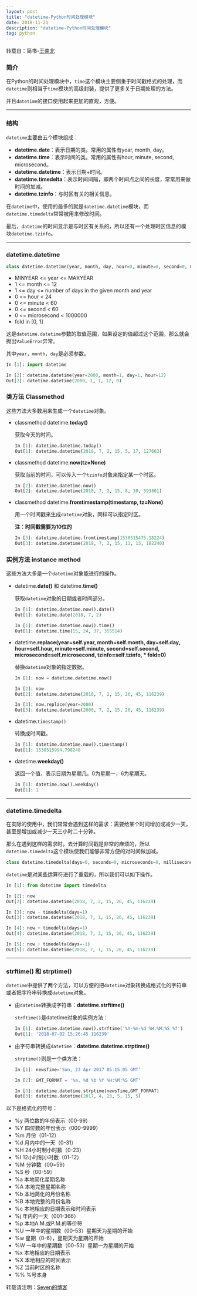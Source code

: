 ```yaml
---
layout: post
title: "datetime-Python时间处理模块"
date: 2018-11-21
description: "datetime-Python时间处理模块"
tag: python
---
```


转载自：简书-[王南北](https://www.jianshu.com/u/948da055a416)

### 简介

在Python的时间处理模块中，`time`这个模块主要侧重于时间戳格式的处理，而`datetime`则相当于`time`模块的高级封装，提供了更多关于日期处理的方法。

并且`datetime`的接口使用起来更加的直观，方便。

------

### 结构

`datetime`主要由五个模块组成：

- **datetime.date**：表示日期的类。常用的属性有year, month, day。
- **datetime.time**：表示时间的类。常用的属性有hour, minute, second, microsecond。
- **datetime.datetime**：表示日期+时间。
- **datetime.timedelta**：表示时间间隔，即两个时间点之间的长度，常常用来做时间的加减。
- **datetime.tzinfo**：与时区有关的相关信息。

在`datetime`中，使用的最多的就是`datetime.datetime`模块，而`datetime.timedelta`常常被用来修改时间。

最后，`datetime`的时间显示是与时区有关系的，所以还有一个处理时区信息的模块`datetime.tzinfo`。

------

### datetime.datetime

```python
class datetime.datetime(year, month, day, hour=0, minute=0, second=0, microsecond=0, tzinfo=None, *, fold=0)
```

- MINYEAR <= year <= MAXYEAR
- 1 <= month <= 12
- 1 <= day <= number of days in the given month and year
- 0 <= hour < 24
- 0 <= minute < 60
- 0 <= second < 60
- 0 <= microsecond < 1000000
- fold in [0, 1]

这是`datetime.datetime`参数的取值范围，如果设定的值超过这个范围，那么就会抛出`ValueError`异常。

其中`year`，`month`，`day`是必须参数。

```python
In [1]: import datetime

In [2]: datetime.datetime(year=2000, month=1, day=1, hour=12)
Out[2]: datetime.datetime(2000, 1, 1, 12, 0)
```

### 类方法 Classmethod

这些方法大多数用来生成一个`datetime`对象。

- classmethod datetime.**today()**

  获取今天的时间。

  ```python
  In [1]: datetime.datetime.today()
  Out[1]: datetime.datetime(2018, 7, 2, 15, 5, 17, 127663)
  ```

- classmethod datetime.**now(tz=None)**

  获取当前的时间，可以传入一个`tzinfo`对象来指定某一个时区。

  ```python
  In [2]: datetime.datetime.now()
  Out[2]: datetime.datetime(2018, 7, 2, 15, 8, 30, 593801)
  ```

- classmethod datetime.**fromtimestamp(timestamp, tz=None)**

  用一个时间戳来生成`datetime`对象，同样可以指定时区。

  **注：时间戳需要为10位的**

  ```python
  In [3]: datetime.datetime.fromtimestamp(1530515475.18224)
  Out[3]: datetime.datetime(2018, 7, 2, 15, 11, 15, 182240)
  ```

### 实例方法 instance method

这些方法大多是一个`datetime`对象能进行的操作。

- datetime.**date()** 和 datetime.**time()**

  获取`datetime`对象的日期或者时间部分。

  ```python
  In [1]: datetime.datetime.now().date()
  Out[1]: datetime.date(2018, 7, 2)
  
  In [1]: datetime.datetime.now().time()
  Out[1]: datetime.time(15, 24, 37, 355514)
  ```

- datetime.**replace(year=self.year, month=self.month, day=self.day, hour=self.hour, minute=self.minute, second=self.second, microsecond=self.microsecond, tzinfo=self.tzinfo, * fold=0)**

  替换`datetime`对象的指定数据。

  ```python
  In [1]: now = datetime.datetime.now()
  
  In [2]: now
  Out[2]: datetime.datetime(2018, 7, 2, 15, 26, 45, 116239)
  
  In [3]: now.replace(year=2000)
  Out[3]: datetime.datetime(2000, 7, 2, 15, 26, 45, 116239)
  ```

- datetime.`timestamp()`

  转换成时间戳。

  ```python
  In [1]: datetime.datetime.now().timestamp()
  Out[1]: 1530515994.798248
  ```

- datetime.**weekday()**

  返回一个值，表示日期为星期几。0为星期一，6为星期天。

  ```python
  In [1]: datetime.now().weekday()
  Out[1]: 1
  ```

------

### datetime.timedelta

在实际的使用中，我们常常会遇到这样的需求：需要给某个时间增加或减少一天，甚至是增加或减少一天三小时二十分钟。

那么在遇到这样的需求时，去计算时间戳是非常的麻烦的，所以`datetime.timedelta`这个模块使我们能够非常方便的对时间做加减。

```python
class datetime.timedelta(days=0, seconds=0, microseconds=0, milliseconds=0, minutes=0, hours=0, weeks=0)
```

`datetime`是对某些运算符进行了重载的，所以我们可以如下操作。

```python
In [1]: from datetime import timedelta

In [2]: now
Out[2]: datetime.datetime(2018, 7, 2, 15, 26, 45, 116239)

In [3]: now - timedelta(days=1)
Out[3]: datetime.datetime(2018, 7, 1, 15, 26, 45, 116239)

In [4]: now + timedelta(days=1)
Out[4]: datetime.datetime(2018, 7, 3, 15, 26, 45, 116239)

In [5]: now + timedelta(days=-1)
Out[5]: datetime.datetime(2018, 7, 1, 15, 26, 45, 116239)
```

------

### strftime() 和 strptime()

`datetime`中提供了两个方法，可以方便的把`datetime`对象转换成格式化的字符串或者把字符串转换成`datetime`对象。

- 由`datetime`转换成字符串：**datetime.strftime()**

  `strftime()`是datetime对象的实例方法：

  ```python
  In [1]: datetime.datetime.now().strftime('%Y-%m-%d %H:%M:%S %f')
  Out[1]: '2018-07-02 15:26:45 116239'
  ```

- 由字符串转换成`datetime`：**datetime.datetime.strptime()**

  `strptime()`则是一个类方法：

  ```python
  In [1]: newsTime='Sun, 23 Apr 2017 05:15:05 GMT'
  
  In [2]: GMT_FORMAT = '%a, %d %b %Y %H:%M:%S GMT'
  
  In [3]: datetime.datetime.strptime(newsTime,GMT_FORMAT)
  Out[3]: datetime.datetime(2017, 4, 23, 5, 15, 5)
  ```

以下是格式化的符号：

- %y 两位数的年份表示（00-99）
- %Y 四位数的年份表示（000-9999）
- %m 月份（01-12）
- %d 月内中的一天（0-31）
- %H 24小时制小时数（0-23）
- %I 12小时制小时数（01-12）
- %M 分钟数（00=59）
- %S 秒（00-59）
- %a 本地简化星期名称
- %A 本地完整星期名称
- %b 本地简化的月份名称
- %B 本地完整的月份名称
- %c 本地相应的日期表示和时间表示
- %j 年内的一天（001-366）
- %p 本地A.M.或P.M.的等价符
- %U 一年中的星期数（00-53）星期天为星期的开始
- %w 星期（0-6），星期天为星期的开始
- %W 一年中的星期数（00-53）星期一为星期的开始
- %x 本地相应的日期表示
- %X 本地相应的时间表示
- %Z 当前时区的名称
- %% %号本身

转载请注明：[Seven的博客](http://sevenold.github.io)